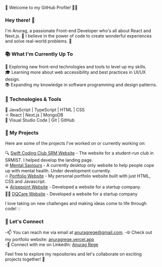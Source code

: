 👋 Welcome to my GitHub Profile! 👨‍💻

### Hey there! 👋

I'm Anurag, a passionate Front-end Developer who's all about React and Next.js. 🚀 I believe in the power of code to create wonderful experiences and solve real-world problems. 🌟

### 📚 What I'm Currently Up To

🌱 Exploring new front-end technologies and tools to level up my skills.<br/>
🎓 Learning more about web accessibility and best practices in UI/UX design.<br/>
📚 Expanding my knowledge in software programming and design patterns.<br/>

### 🔧 Technologies & Tools

🚀 JavaScript | TypeScript | HTML | CSS<br/>
⚛️ React | Next.js | MongoDB<br/>
🔧 Visual Studio Code | Git | GitHub<br/>

### 🚀 My Projects

Here are some of the projects I've worked on or currently working on:

🔍 [Swift Coding Club SRM Website](https://sccwebsite.netlify.app/) - The website for a student-run club in SRMIST. I helped develop the landing page.<br/>
🌐 [Mental Saviours](https://mentalsaviours.vercel.app/) - A currently desktop only website to help people cope up with mental health. Under development currently.<br/>
🔥 [Portfolio Website](https://anuragrege.vercel.app) - My personal portfolio website built with just HTML, CSS and Javascript.<br/>
✈️ [Arisepoint Website](https://arisepoint.in) - Developed a website for a startup company.<br/>
👨‍⚕️ [DQCare Website](https://dqcare.in) - Developed a website for a startup company

I love taking on new challenges and making ideas come to life through code! 💡

### 🤝 Let's Connect

-📫 You can reach me via email at anuragrege@gmail.com.
-🌐 Check out my portfolio website: [anuragrege.vercel.app](anuragrege.vercel.app)<br/>
-💼 Connect with me on LinkedIn: [Anurag Rege](https://www.linkedin.com/in/anurag-rege-820703251/)</br>

Feel free to explore my repositories and let's collaborate on exciting projects together! 🤗

<!--
**anuragrege/anuragrege** is a ✨ _special_ ✨ repository because its `README.md` (this file) appears on your GitHub profile.

Here are some ideas to get you started:

- 🔭 I’m currently working on ...
- 🌱 I’m currently learning ...
- 👯 I’m looking to collaborate on ...
- 🤔 I’m looking for help with ...
- 💬 Ask me about ...
- 📫 How to reach me: ...
- 😄 Pronouns: ...
- ⚡ Fun fact: ...
-->
